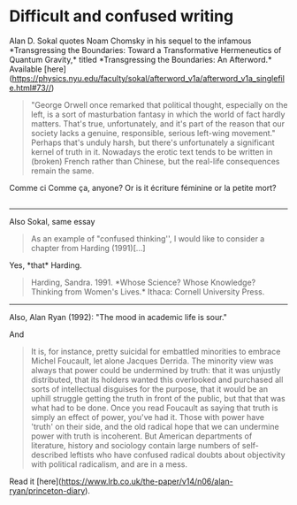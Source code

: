 # Difficult and confused writing

Alan D. Sokal quotes Noam Chomsky in his sequel to the infamous
\*Transgressing the Boundaries: Toward a Transformative Hermeneutics of
Quantum Gravity,\* titled \*Transgressing the Boundaries: An
Afterword.\* Available
\[here\](<https://physics.nyu.edu/faculty/sokal/afterword_v1a/afterword_v1a_singlefile.html#73//>)

> "George Orwell once remarked that political thought, especially on the
> left, is a sort of masturbation fantasy in which the world of fact
> hardly matters. That's true, unfortunately, and it's part of the
> reason that our society lacks a genuine, responsible, serious
> left-wing movement." Perhaps that's unduly harsh, but there's
> unfortunately a significant kernel of truth in it. Nowadays the erotic
> text tends to be written in (broken) French rather than Chinese, but
> the real-life consequences remain the same.

Comme ci Comme ça, anyone? Or is it écriture féminine or la petite mort?

## 

------------------------------------------------------------------------

Also Sokal, same essay

> As an example of "confused thinking'', I would like to consider a
> chapter from Harding (1991)\[...\]

Yes, \*that\* Harding.

> Harding, Sandra. 1991. \*Whose Science? Whose Knowledge? Thinking from
> Women's Lives.\* Ithaca: Cornell University Press.

------------------------------------------------------------------------

Also, Alan Ryan (1992): "The mood in academic life is sour."

And

> It is, for instance, pretty suicidal for embattled minorities to
> embrace Michel Foucault, let alone Jacques Derrida. The minority view
> was always that power could be undermined by truth: that it was
> unjustly distributed, that its holders wanted this overlooked and
> purchased all sorts of intellectual disguises for the purpose, that it
> would be an uphill struggle getting the truth in front of the public,
> but that that was what had to be done. Once you read Foucault as
> saying that truth is simply an effect of power, you've had it. Those
> with power have 'truth' on their side, and the old radical hope that
> we can undermine power with truth is incoherent. But American
> departments of literature, history and sociology contain large numbers
> of self-described leftists who have confused radical doubts about
> objectivity with political radicalism, and are in a mess.

Read it
\[here\](<https://www.lrb.co.uk/the-paper/v14/n06/alan-ryan/princeton-diary>).
